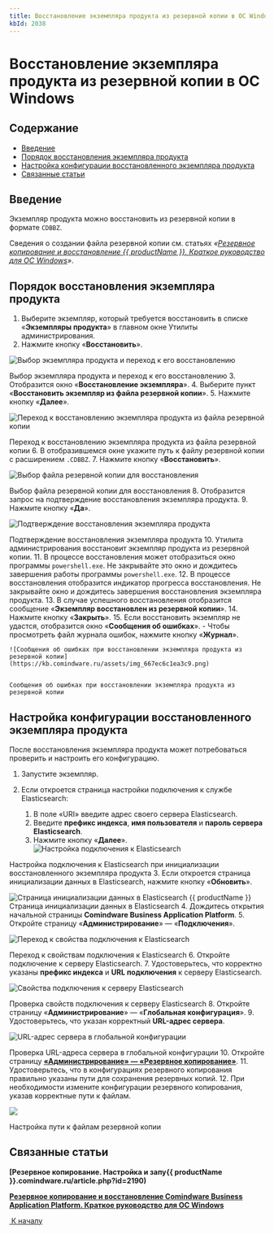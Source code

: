 ```yaml
---
title: Восстановление экземпляра продукта из резервной копии в ОС Windows
kbId: 2038
---
```


# Восстановление экземпляра продукта из резервной копии в ОС Windows

## Содержание

- [Введение](#mcetoc_1i1firri62)
- [Порядок восстановления экземпляра продукта](#mcetoc_1i1fikiqm0)
- [Настройка конфигурации восстановленного экземпляра продукта](#mcetoc_1i1fj3qee3)
- [Связанные статьи](#mcetoc_1i1fil2b31)

## Введение

Экземпляр продукта можно восстановить из резервной копии в формате `CDBBZ`.

Сведения о создании файла резервной копии см. статьях *«[Резервное копирование и восстановление {{ productName }}. Краткое руководство для ОС Windows](https://kb.comindware.ru/article.php?id=2101)»*.

## Порядок восстановления экземпляра продукта

1. Выберите экземпляр, который требуется восстановить в списке «**Экземпляры продукта**» в главном окне Утилиты администрирования.
2. Нажмите кнопку «**Восстановить**».

![Выбор экземпляра продукта и переход к его восстановлению](https://kb.comindware.ru/assets/img_667ec3011e2b3.png)

Выбор экземпляра продукта и переход к его восстановлению
3. Отобразится окно «**Восстановление экземпляра**».
4. Выберите пункт «**Восстановить экземпляр из файла резервной копии**».
5. Нажмите кнопку «**Далее**».

![Переход к восстановлению экземпляра продукта из файла резервной копии](https://kb.comindware.ru/assets/img_667ec594b626a.png)

Переход к восстановлению экземпляра продукта из файла резервной копии
6. В отобразившемся окне укажите путь к файлу резервной копии с расширением `.CDBBZ`.
7. Нажмите кнопку «**Восстановить**».

![Выбор файла резервной копии для восстановления](https://kb.comindware.ru/assets/img_667ec602a787b.png)

Выбор файла резервной копии для восстановления
8. Отобразится запрос на подтверждение восстановления экземпляра продукта.
9. Нажмите кнопку «**Да**».


![Подтверждение восстановления экземпляра продукта](https://kb.comindware.ru/assets/img_667ec66609299.png)

Подтверждение восстановления экземпляра продукта
10. Утилита администрирования восстановит экземпляр продукта из резервной копии.
11. В процессе восстановления может отобразиться окно программы `powershell.exe`. Не закрывайте это окно и дождитесь завершения работы программы `powershell.exe`.
12. В процессе восстановления отобразится индикатор прогресса восстановления. Не закрывайте окно и дождитесь завершения восстановления экземпляра продукта.
13. В случае успешного восстановления отобразится сообщение «**Экземпляр восстановлен из резервной копии**».
14. Нажмите кнопку «**Закрыть**».
15. Если восстановить экземпляр не удастся, отобразится окно «**Сообщения об ошибках**».
	- Чтобы просмотреть файл журнала ошибок, нажмите кнопку «**Журнал**».

	
	![Сообщения об ошибках при восстановлении экземпляра продукта из резервной копии](https://kb.comindware.ru/assets/img_667ec6c1ea3c9.png)
	
	
	Сообщения об ошибках при восстановлении экземпляра продукта из резервной копии

## Настройка конфигурации восстановленного экземпляра продукта

После восстановления экземпляра продукта может потребоваться проверить и настроить его конфигурацию.

1. Запустите экземпляр.
2. Если откроется страница настройки подключения к службе Elasticsearch:

	1. В поле «URI» введите адрес своего сервера Elasticsearch.
	2. Введите **префикс индекса**, **имя пользователя** и **пароль сервера Elasticsearch**.
	3. Нажмите кнопку «**Далее**».
![Настройка подключения к Elasticsearch](https://kb.comindware.ru/assets/Picture16.png)

Настройка подключения к Elasticsearch при инициализации восстановленного экземпляра продукта
3. Если откроется страница инициализации данных в Elasticsearch, нажмите кнопку «**Обновить**». 

![Страница инициализации данных в Elasticsearch](https://kb.comindware.ru/assets/Picture17.png)
{{ productName }}
Страница инициализации данных в Elasticsearch
4. Дождитесь открытия начальной страницы **Comindware Business Application Platform**.
5. Откройте страницу «**Администрирование**» — «**Подключения**».

![Переход к свойства подключения к Elasticsearch](https://kb.comindware.ru/assets/img_64d09fd6ec3ba.png)

Переход к свойствам подключения к Elasticsearch
6. Откройте подключение к серверу Elasticsearch.
7. Удостоверьтесь, что корректно указаны **префикс индекса** и **URL подключения** к серверу Elasticsearch.

![Свойства подключения к серверу Elasticsearch](https://kb.comindware.ru/assets/img_64d0a41fc5e0b.png)

Проверка свойств подключения к серверу Elasticsearch
8. Откройте страницу «**Администрирование**» — «**Глобальная конфигурация**».
9. Удостоверьтесь, что указан корректный **URL-адрес сервера**.

![URL-адрес сервера в глобальной конфигурации](https://kb.comindware.ru/assets/img_64d0a4feebc80.png)

Проверка URL-адреса сервера в глобальной конфигурации
10. Откройте страницу **[«Администрирование» — «Резервное копирование»](https://kb.comindware.ru/article.php?id=2190)**.
11. Удостоверьтесь, что в конфигурациях резервного копирования правильно указаны пути для сохранения резервных копий.
12. При необходимости измените конфигурации резервного копирования, указав корректные пути к файлам.

![](https://kb.comindware.ru/assets/img_6683f69f9922d.png)

Настройка пути к файлам резервной копии

## Связанные статьи

**[Резервное копирование. Настройка и запу{{ productName }}.comindware.ru/article.php?id=2190)**

**[Резервное копирование и восстановление Comindware Business Application Platform. Краткое руководство для ОС Windows](https://kb.comindware.ru/article.php?id=2101)**

 [*‌* К началу](#) 


